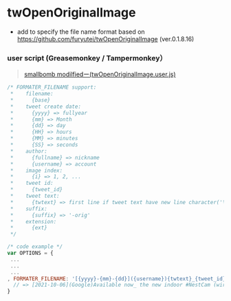 twOpenOriginalImage
========================================
- add to specify the file name format based on https://github.com/furyutei/twOpenOriginalImage (ver.0.1.8.16)

### user script (Greasemonkey / Tampermonkey）
> [smallbomb modilfiedー(twOpenOriginalImage.user.js)](https://github.com/smallbomb/twOpenOriginalImage/raw/master/src/js/twOpenOriginalImage.user.js) 

```js
/* FORMATER_FILENAME support:
 *    filename:
 *      {base}
 *    tweet create date:
 *      {yyyy} => fullyear
 *      {mm} => Month
 *      {dd} => day
 *      {HH} => hours
 *      {MM} => minutes
 *      {SS} => seconds
 *    author:
 *      {fullname} => nickname
 *      {username} => account
 *    image index:
 *      {i} => 1, 2, ...
 *    tweet id:
 *      {tweet_id}
 *    tweet text:
 *      {twtext} => first line if tweet text have new line character('\n').
 *    suffix:
 *      {suffix} => '-orig'
 *    extension:
 *      {ext}
 */

/* code example */
var OPTIONS = {
 ...
 ...
 ...
, FORMATER_FILENAME: '[{yyyy}-{mm}-{dd}]({username}){twtext}_{tweet_id}_{i}.{ext}' // you can modify it!
  // => [2021-10-06](Google)Available now_ the new indoor #NestCam (wired) from Google. _1445486492734816268_1.jpg
}

